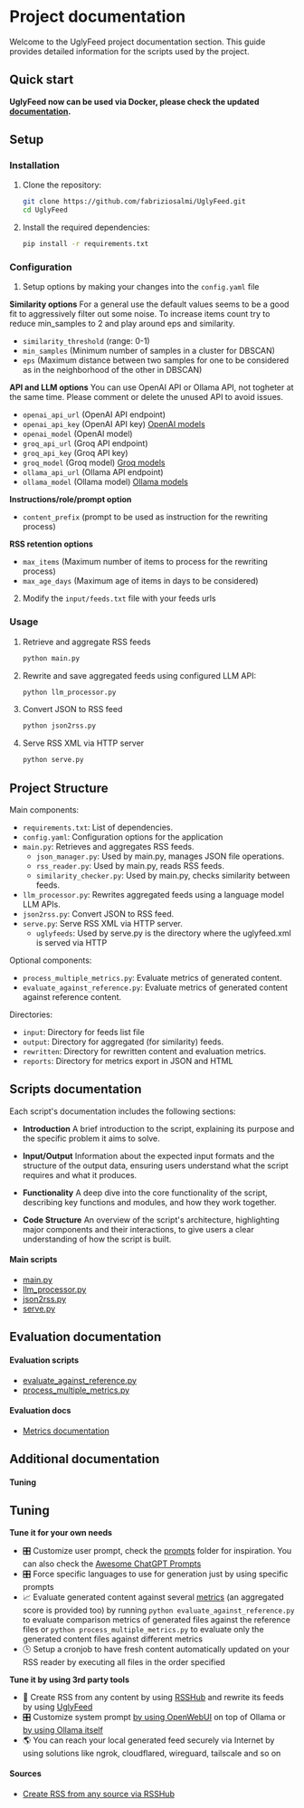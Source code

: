 # Project documentation
Welcome to the UglyFeed project documentation section. This guide provides detailed information for the scripts used by the project.

## Quick start
**UglyFeed now can be used via Docker, please check the updated [documentation](https://github.com/fabriziosalmi/UglyFeed/blob/main/docs/docker.md).**

## Setup

### Installation

1. Clone the repository:
    ```sh
    git clone https://github.com/fabriziosalmi/UglyFeed.git
    cd UglyFeed
    ```

2. Install the required dependencies:
    ```sh
    pip install -r requirements.txt
    ```


### Configuration

1. Setup options by making your changes into the `config.yaml` file

**Similarity options**
For a general use the default values seems to be a good fit to aggressively filter out some noise. To increase items count try to reduce min_samples to 2 and play around eps and similarity.

- `similarity_threshold` (range: 0-1)
- `min_samples` (Minimum number of samples in a cluster for DBSCAN)
- `eps` (Maximum distance between two samples for one to be considered as in the neighborhood of the other in DBSCAN)

**API and LLM options**
You can use OpenAI API or Ollama API, not togheter at the same time. Please comment or delete the unused API to avoid issues.

- `openai_api_url` (OpenAI API endpoint)
- `openai_api_key` (OpenAI API key) [OpenAI models](https://platform.openai.com/docs/models)
- `openai_model` (OpenAI model)
- `groq_api_url` (Groq API endpoint)
- `groq_api_key` (Groq API key)
- `groq_model` (Groq model) [Groq models](https://console.groq.com/docs/models)
- `ollama_api_url` (Ollama API endpoint)
- `ollama_model` (Ollama model) [Ollama models](https://platform.openai.com/docs/models)

**Instructions/role/prompt option**
- `content_prefix` (prompt to be used as instruction for the rewriting process)

**RSS retention options**
- `max_items` (Maximum number of items to process for the rewriting process)
- `max_age_days` (Maximum age of items in days to be considered)



2. Modify the `input/feeds.txt` file with your feeds urls

### Usage

1. Retrieve and aggregate RSS feeds
    ```sh
    python main.py
    ```
    
2. Rewrite and save aggregated feeds using configured LLM API:

    ```sh
    python llm_processor.py
    ```
    
3. Convert JSON to RSS feed
    ```sh
    python json2rss.py
    ```
    
4. Serve RSS XML via HTTP server
    ```sh
    python serve.py
    ```

## Project Structure

Main components:

- `requirements.txt`: List of dependencies.
- `config.yaml`: Configuration options for the application
- `main.py`: Retrieves and aggregates RSS feeds.
  - `json_manager.py`: Used by main.py, manages JSON file operations. 
  - `rss_reader.py`: Used by main.py, reads RSS feeds.
  - `similarity_checker.py`: Used by main.py, checks similarity between feeds.
- `llm_processor.py`: Rewrites aggregated feeds using a language model LLM APIs.
- `json2rss.py`: Convert JSON to RSS feed.
- `serve.py`: Serve RSS XML via HTTP server.
  - `uglyfeeds`: Used by serve.py is the directory where the uglyfeed.xml is served via HTTP

Optional components:

- `process_multiple_metrics.py`: Evaluate metrics of generated content.
- `evaluate_against_reference.py`: Evaluate metrics of generated content against reference content.

Directories:

- `input`: Directory for feeds list file
- `output`: Directory for aggregated (for similarity) feeds.
- `rewritten`: Directory for rewritten content and evaluation metrics.
- `reports`: Directory for metrics export in JSON and HTML

## Scripts documentation
Each script's documentation includes the following sections:

- **Introduction**
A brief introduction to the script, explaining its purpose and the specific problem it aims to solve.

- **Input/Output**
Information about the expected input formats and the structure of the output data, ensuring users understand what the script requires and what it produces.

- **Functionality**
A deep dive into the core functionality of the script, describing key functions and modules, and how they work together.

- **Code Structure**
An overview of the script's architecture, highlighting major components and their interactions, to give users a clear understanding of how the script is built.

#### Main scripts
- [main.py](https://github.com/fabriziosalmi/UglyFeed/blob/main/docs/main.py.md)
- [llm_processor.py](https://github.com/fabriziosalmi/UglyFeed/blob/main/docs/llm_processor.py.md)
- [json2rss.py](https://github.com/fabriziosalmi/UglyFeed/blob/main/docs/json2rss.py.md)
- [serve.py](https://github.com/fabriziosalmi/UglyFeed/blob/main/docs/serve.py.md)

## Evaluation documentation
#### Evaluation scripts
- [evaluate_against_reference.py](https://github.com/fabriziosalmi/UglyFeed/blob/main/docs/evaluate_against_reference.py.md)
- [process_multiple_metrics.py](https://github.com/fabriziosalmi/UglyFeed/blob/main/docs/process_multiple_metrics.py.md)
#### Evaluation docs

- [Metrics documentation](https://github.com/fabriziosalmi/UglyFeed/blob/main/docs/metrics.md)

## Additional documentation
#### Tuning
## Tuning

**Tune it for your own needs**
- 🎛️ Customize user prompt, check the [prompts](https://github.com/fabriziosalmi/UglyFeed/tree/main/prompts) folder for inspiration. You can also check the [Awesome ChatGPT Prompts](https://github.com/f/awesome-chatgpt-prompts)
- 🎛️ Force specific languages to use for generation just by using specific prompts
- 📈 Evaluate generated content against several [metrics](https://github.com/fabriziosalmi/UglyFeed/blob/main/docs/metrics.md) (an aggregated score is provided too) by running `python evaluate_against_reference.py` to evaluate comparison metrics of generated files against the reference files or `python process_multiple_metrics.py` to evaluate only the generated content files against different metrics
- 🕒 Setup a cronjob to have fresh content automatically updated on your RSS reader by executing all files in the order specified

**Tune it by using 3rd party tools**
- 🔁 Create RSS from any content by using [RSSHub](https://github.com/DIYgod/RSSHub) and rewrite its feeds by using [UglyFeed](https://github.com/fabriziosalmi/UglyFeed)
- 🎛️ Customize system prompt [by using OpenWebUI](https://github.com/open-webui/open-webui) on top of Ollama or [by using Ollama itself](https://github.com/ollama/ollama/blob/main/docs/modelfile.md)
- 🌎 You can reach your local generated feed securely via Internet by using solutions like ngrok, cloudflared, wireguard, tailscale and so on


#### Sources
- [Create RSS from any source via RSSHub](https://github.com/fabriziosalmi/UglyFeed/blob/main/docs/sources.md)


